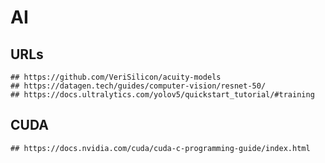 AI
==


## URLs

	## https://github.com/VeriSilicon/acuity-models
	## https://datagen.tech/guides/computer-vision/resnet-50/
	## https://docs.ultralytics.com/yolov5/quickstart_tutorial/#training

## CUDA

	## https://docs.nvidia.com/cuda/cuda-c-programming-guide/index.html

